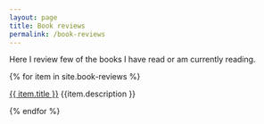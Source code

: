 ```yaml
---
layout: page
title: Book reviews
permalink: /book-reviews
---
```


Here I review few of the books I have read or am currently reading.

{% for item in site.book-reviews %}
  <p><a href="{{ item.url }}">{{ item.title }}</a> {{item.description }} </p>
{% endfor %}